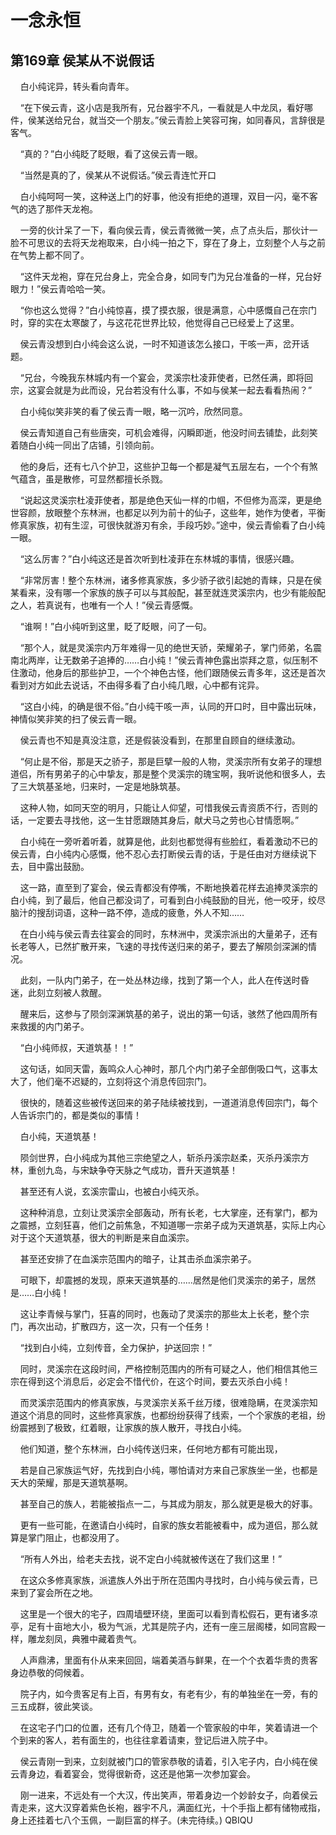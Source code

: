 # 一念永恒 
 ## 第169章 侯某从不说假话
     白小纯诧异，转头看向青年。

    “在下侯云青，这小店是我所有，兄台器宇不凡，一看就是人中龙凤，看好哪件，侯某送给兄台，就当交一个朋友。”侯云青脸上笑容可掬，如同春风，言辞很是客气。

    “真的？”白小纯眨了眨眼，看了这侯云青一眼。

    “当然是真的了，侯某从不说假话。”侯云青连忙开口

    白小纯呵呵一笑，这种送上门的好事，他没有拒绝的道理，双目一闪，毫不客气的选了那件天龙袍。

    一旁的伙计呆了一下，看向侯云青，侯云青微微一笑，点了点头后，那伙计一脸不可思议的去将天龙袍取来，白小纯一拍之下，穿在了身上，立刻整个人与之前在气势上都不同了。

    “这件天龙袍，穿在兄台身上，完全合身，如同专门为兄台准备的一样，兄台好眼力！”侯云青哈哈一笑。

    “你也这么觉得？”白小纯惊喜，摸了摸衣服，很是满意，心中感慨自己在宗门时，穿的实在太寒酸了，与这花花世界比较，他觉得自己已经爱上了这里。

    侯云青没想到白小纯会这么说，一时不知道该怎么接口，干咳一声，岔开话题。

    “兄台，今晚我东林城内有一个宴会，灵溪宗杜凌菲使者，已然任满，即将回宗，这宴会就是为此而设，兄台若没有什么事，不如与侯某一起去看看热闹？”

    白小纯似笑非笑的看了侯云青一眼，略一沉吟，欣然同意。

    侯云青知道自己有些唐突，可机会难得，闪瞬即逝，他没时间去铺垫，此刻笑着随白小纯一同出了店铺，引领向前。

    他的身后，还有七八个护卫，这些护卫每一个都是凝气五层左右，一个个有煞气蕴含，虽是散修，可显然都擅长杀戮。

    “说起这灵溪宗杜凌菲使者，那是绝色天仙一样的巾帼，不但修为高深，更是绝世容颜，放眼整个东林洲，也都足以列为前十的仙子，这些年，她作为使者，平衡修真家族，初有生涩，可很快就游刃有余，手段巧妙。”途中，侯云青偷看了白小纯一眼。

    “这么厉害？”白小纯这还是首次听到杜凌菲在东林城的事情，很感兴趣。

    “非常厉害！整个东林洲，诸多修真家族，多少骄子欲引起她的青睐，只是在侯某看来，没有哪一个家族的族子可以与其般配，甚至就连灵溪宗内，也少有能般配之人，若真说有，也唯有一个人！”侯云青感慨。

    “谁啊！”白小纯听到这里，眨了眨眼，问了一句。

    “那个人，就是灵溪宗内万年难得一见的绝世天骄，荣耀弟子，掌门师弟，名震南北两岸，让无数弟子追捧的……白小纯！”侯云青神色露出崇拜之意，似压制不住激动，他身后的那些护卫，一个个神色古怪，他们跟随侯云青多年，这还是首次看到对方如此去说话，不由得多看了白小纯几眼，心中都有诧异。

    “这白小纯，的确是很不俗。”白小纯干咳一声，认同的开口时，目中露出玩味，神情似笑非笑的扫了侯云青一眼。

    侯云青也不知是真没注意，还是假装没看到，在那里自顾自的继续激动。

    “何止是不俗，那是天之骄子，那是巨擘一般的人物，灵溪宗所有女弟子的理想道侣，所有男弟子的心中挚友，那是整个灵溪宗的瑰宝啊，我听说他和很多人，去了三大筑基圣地，归来时，一定是地脉筑基。

    这种人物，如同天空的明月，只能让人仰望，可惜我侯云青资质不行，否则的话，一定要去寻找他，这一生甘愿跟随其身后，献犬马之劳也心甘情愿啊。”

    白小纯在一旁听着听着，就算是他，此刻也都觉得有些脸红，看着激动不已的侯云青，白小纯内心感慨，他不忍心去打断侯云青的话，于是任由对方继续说下去，目中露出鼓励。

    这一路，直至到了宴会，侯云青都没有停嘴，不断地换着花样去追捧灵溪宗的白小纯，到了最后，他自己都没词了，可看到白小纯鼓励的目光，他一咬牙，绞尽脑汁的搜刮词语，这种一路不停，造成的疲惫，外人不知……

    在白小纯与侯云青去往宴会的同时，东林洲中，灵溪宗派出的大量弟子，还有长老等人，已然扩散开来，飞速的寻找传送归来的弟子，要去了解陨剑深渊的情况。

    此刻，一队内门弟子，在一处丛林边缘，找到了第一个人，此人在传送时昏迷，此刻立刻被人救醒。

    醒来后，这参与了陨剑深渊筑基的弟子，说出的第一句话，骇然了他四周所有来救援的内门弟子。

    “白小纯师叔，天道筑基！！”

    这句话，如同天雷，轰鸣众人心神时，那几个内门弟子全部倒吸口气，这事太大了，他们毫不迟疑的，立刻将这个消息传回宗门。

    很快的，随着这些被传送回来的弟子陆续被找到，一道道消息传回宗门，每个人告诉宗门的，都是类似的事情！

    白小纯，天道筑基！

    陨剑世界，白小纯成为其他三宗绝望之人，斩杀丹溪宗赵柔，灭杀丹溪宗方林，重创九岛，与宋缺争夺天脉之气成功，晋升天道筑基！

    甚至还有人说，玄溪宗雷山，也被白小纯灭杀。

    这种种消息，立刻让灵溪宗全部轰动，所有长老，七大掌座，还有掌门，都为之震撼，立刻狂喜，他们之前焦急，不知道哪一宗弟子成为天道筑基，实际上内心对于这个天道筑基，很大的判断是来自血溪宗。

    甚至还安排了在血溪宗范围内的暗子，让其击杀血溪宗弟子。

    可眼下，却震撼的发现，原来天道筑基的……居然是他们灵溪宗的弟子，居然是……白小纯！

    这让李青候与掌门，狂喜的同时，也轰动了灵溪宗的那些太上长老，整个宗门，再次出动，扩散四方，这一次，只有一个任务！

    “找到白小纯，立刻传音，全力保护，护送回宗！”

    同时，灵溪宗在这段时间，严格控制范围内的所有可疑之人，他们相信其他三宗在得到这个消息后，必定会不惜代价，在这个时间，要去灭杀白小纯！

    而灵溪宗范围内的修真家族，与灵溪宗关系千丝万缕，很难隐瞒，在灵溪宗知道这个消息的同时，这些修真家族，也都纷纷获得了线索，一个个家族的老祖，纷纷震撼到了极致，红着眼，让家族的族人散开，寻找白小纯。

    他们知道，整个东林洲，白小纯传送归来，任何地方都有可能出现，

    若是自己家族运气好，先找到白小纯，哪怕请对方来自己家族坐一坐，也都是天大的荣耀，那是天道筑基啊。

    甚至自己的族人，若能被指点一二，与其成为朋友，那么就更是极大的好事。

    更有一些可能，在邀请白小纯时，自家的族女若能被看中，成为道侣，那么就算是掌门阻止，也都没用了。

    “所有人外出，给老夫去找，说不定白小纯就被传送在了我们这里！”

    在这众多修真家族，派遣族人外出于所在范围内寻找时，白小纯与侯云青，已来到了宴会所在之地。

    这里是一个很大的宅子，四周墙壁环绕，里面可以看到青松假石，更有诸多凉亭，足有十亩地大小，极为气派，尤其是院子内，还有一座三层阁楼，如同宫殿一样，雕龙刻凤，典雅中藏着贵气。

    人声鼎沸，里面有仆从来来回回，端着美酒与鲜果，在一个个衣着华贵的贵客身边恭敬的伺候着。

    院子内，如今贵客足有上百，有男有女，有老有少，有的单独坐在一旁，有的三五成群，彼此笑谈。

    在这宅子门口的位置，还有几个侍卫，随着一个管家般的中年，笑着请进一个个到来的客人，若有面生的，也往往拿着请柬，登记后进入院子中。

    侯云青刚一到来，立刻就被门口的管家恭敬的请着，引入宅子内，白小纯在侯云青身边，看着宴会，觉得很新奇，这还是他第一次参加宴会。

    刚一进来，不远处有一个大汉，传出笑声，带着身边一个妙龄女子，向着侯云青走来，这大汉穿着紫色长袍，器宇不凡，满面红光，十个手指上都有储物戒指，身上还挂着七八个玉佩，一副巨富的样子。(未完待续。) 
QBIQU
